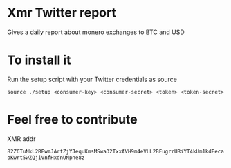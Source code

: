# Xmr Twitter report
Gives a daily report about monero exchanges to BTC and USD

# To install it 
Run the setup script with your Twitter credentials as source

``source ./setup <consumer-key> <consumer-secret> <token> <token-secret>``

# Feel free to contribute
XMR addr 

`82Z6TuNkL2REwmJArtZjYJequKmsMSwa32TxxAVH9m4eVLL2BFugrrURiYT4kUm1kdPecaoKwrt5wZQjiVnfHxdnUNpne8z`